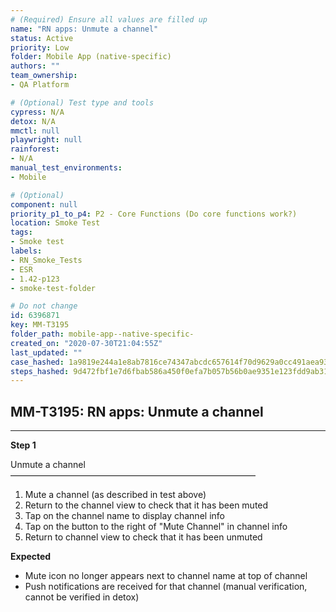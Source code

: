 ```yaml
---
# (Required) Ensure all values are filled up
name: "RN apps: Unmute a channel"
status: Active
priority: Low
folder: Mobile App (native-specific)
authors: ""
team_ownership: 
- QA Platform

# (Optional) Test type and tools
cypress: N/A
detox: N/A
mmctl: null
playwright: null
rainforest: 
- N/A
manual_test_environments: 
- Mobile

# (Optional)
component: null
priority_p1_to_p4: P2 - Core Functions (Do core functions work?)
location: Smoke Test
tags: 
- Smoke test
labels: 
- RN_Smoke_Tests
- ESR
- 1.42-p123
- smoke-test-folder

# Do not change
id: 6396871
key: MM-T3195
folder_path: mobile-app--native-specific-
created_on: "2020-07-30T21:04:55Z"
last_updated: ""
case_hashed: 1a9819e244a1e8ab7816ce74347abcdc657614f70d9629a0cc491aea931d61e26af329c5d42b5f5cd5fe7154f424f5ce
steps_hashed: 9d472fbf1e7d6fbab586a450f0efa7b057b56b0ae9351e123fdd9ab3129cf38e0fd83038712cc161c700f216c2bbf714
---
```


## MM-T3195: RN apps: Unmute a channel

---

**Step 1**

Unmute a channel\
————————————————————————————

1. Mute a channel (as described in test above)
2. Return to the channel view to check that it has been muted
3. Tap on the channel name to display channel info
4. Tap on the button to the right of "Mute Channel" in channel info
5. Return to channel view to check that it has been unmuted

**Expected**

- Mute icon no longer appears next to channel name at top of channel
- Push notifications are received for that channel (manual verification, cannot be verified in detox)
